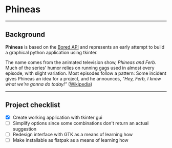 # Phineas

---

## Background

**Phineas** is based on the [Bored API](http://www.boredapi.com/) and represents
an early attempt to build a graphical python application using tkinter.

The name comes  from the animated television show, *Phineas and Ferb*. Much of
the series' humor relies on running gags used in almost every episode, with
slight variation. Most  episodes follow a pattern: Some incident gives Phineas
an idea for a project, and he announces, *"Hey, Ferb, I know what we're gonna do
today!"*
([Wikipedia](https://en.wikipedia.org/wiki/Phineas_and_Ferb))

---

## Project checklist

- [x] Create working application with tkinter gui
- [ ] Simplify options since some combinations don't return an actual suggestion
- [ ] Redesign interface with GTK as a means of learning how
- [ ] Make installable as flatpak as a means of learning how
